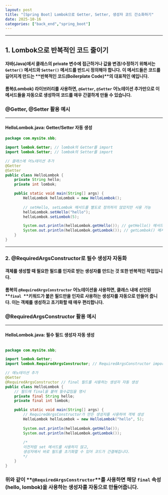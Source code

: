 ```yaml
---
layout: post
title: "[Spring Boot] Lombok으로 Getter, Setter, 생성자 코드 간소화하기"
date: 2025-10-16
categories: ["back_end","spring_boot"]
---
```

---
## 1. Lombok으로 반복적인 코드 줄이기

#### 자바(Java)에서 클래스의 **private 변수**에 접근하거나 값을 변경/수정하기 위해서는 **`Getter()` 메서드**와 **`Setter()` 메서드**를 반드시 정의해야 합니다. 이 메서드들은 코드를 길어지게 만드는 **반복적인 코드(Boilerplate Code)**의 대표적인 예입니다.

#### **롬복(Lombok)** 라이브러리를 사용하면, **`@Getter`, `@Setter` 어노테이션** 추가만으로 이 메서드들을 자동으로 생성하여 코드를 매우 간결하게 만들 수 있습니다.

### @Getter, @Setter 활용 예시
---
#### HelloLombok.java: Getter/Setter 자동 생성
```java
package com.mysite.sbb;

import lombok.Getter; // lombok의 Getter를 import
import lombok.Setter; // lombok의 Setter를 import

// 클래스에 어노테이션 추가
@Getter
@Setter
public class HelloLombok {
    private String hello;
    private int lombok;

    public static void main(String[] args) {
        HelloLombok helloLombok = new HelloLombok();
        
        // setHello, setLombok 메서드를 별도로 정의하지 않았지만 사용 가능
        helloLombok.setHello("hello");
        helloLombok.setLombok(5);

        System.out.println(helloLombok.getHello()); // getHello() 메서드 사용
        System.out.println(helloLombok.getLombok()); // getLombok() 메서드 사용
    }
}
```
---
### 2. @RequiredArgsConstructor로 필수 생성자 자동화
#### 객체를 생성할 때 필요한 필드를 인자로 받는 **생성자**를 만드는 것 또한 반복적인 작업입니다.

#### 롬복의 **`@RequiredArgsConstructor`** 어노테이션을 사용하면, 클래스 내에 선언된 **`final `**키워드가 붙은 필드만을 인자로 사용하는 생성자를 자동으로 만들어 줍니다. 이는 객체를 생성하고 초기화할 때 매우 편리합니다.

### @RequiredArgsConstructor 활용 예시
---
#### HelloLombok.java: 필수 필드 생성자 자동 생성
```java

package com.mysite.sbb;

import lombok.Getter;
import lombok.RequiredArgsConstructor; // RequiredArgsConstructor import

// 애노테이션 추가
@Getter
@RequiredArgsConstructor // final 필드를 사용하는 생성자 자동 생성
public class HelloLombok {
    // 필드에 final을 붙여 필수값임을 명시
    private final String hello; 
    private final int lombok;

    public static void main(String[] args) {
        // RequiredArgsConstructor가 만든 생성자를 사용하여 객체 생성
        HelloLombok helloLombok = new HelloLombok("hello", 5); 
        
        System.out.println(helloLombok.getHello());
        System.out.println(helloLombok.getLombok());
        
        /*
        이전처럼 set 메서드를 사용하지 않고,
        생성자에서 바로 필드를 초기화할 수 있어 코드가 간결해집니다.
        */
    }
}
```
### 위와 같이 **`@RequiredArgsConstructor`**를 사용하면 해당 **`final`** 속성(hello, lombok)을 사용하는 생성자를 자동으로 만들어줍니다.